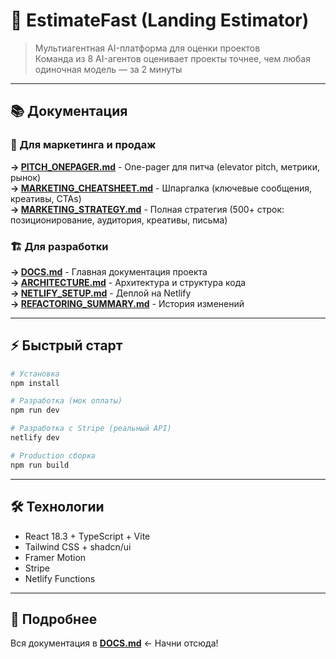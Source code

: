 # 🚀 EstimateFast (Landing Estimator)

> Мультиагентная AI-платформа для оценки проектов  
> Команда из 8 AI-агентов оценивает проекты точнее, чем любая одиночная модель — за 2 минуты

---

## 📚 Документация

### 🎯 Для маркетинга и продаж

**→ [PITCH_ONEPAGER.md](./PITCH_ONEPAGER.md)** - One-pager для питча (elevator pitch, метрики, рынок)  
**→ [MARKETING_CHEATSHEET.md](./MARKETING_CHEATSHEET.md)** - Шпаргалка (ключевые сообщения, креативы, CTAs)  
**→ [MARKETING_STRATEGY.md](./MARKETING_STRATEGY.md)** - Полная стратегия (500+ строк: позиционирование, аудитория, креативы, письма)

### 🏗️ Для разработки

**→ [DOCS.md](./DOCS.md)** - Главная документация проекта  
**→ [ARCHITECTURE.md](./ARCHITECTURE.md)** - Архитектура и структура кода  
**→ [NETLIFY_SETUP.md](./NETLIFY_SETUP.md)** - Деплой на Netlify  
**→ [REFACTORING_SUMMARY.md](./REFACTORING_SUMMARY.md)** - История изменений

---

## ⚡ Быстрый старт

```bash
# Установка
npm install

# Разработка (мок оплаты)
npm run dev

# Разработка с Stripe (реальный API)
netlify dev

# Production сборка
npm run build
```

---

## 🛠️ Технологии

- React 18.3 + TypeScript + Vite
- Tailwind CSS + shadcn/ui
- Framer Motion
- Stripe
- Netlify Functions

---

## 📖 Подробнее

Вся документация в **[DOCS.md](./DOCS.md)** ← Начни отсюда!
